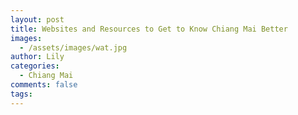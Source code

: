 ```yaml
---
layout: post
title: Websites and Resources to Get to Know Chiang Mai Better
images:
  - /assets/images/wat.jpg
author: Lily
categories:
  - Chiang Mai
comments: false
tags:
---
```


